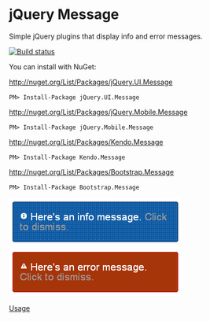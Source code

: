 # jQuery Message

Simple jQuery plugins that display info and error messages.

[![Build status](https://ci.appveyor.com/api/projects/status/0tq5x9vo4iffajsr?svg=true)](https://ci.appveyor.com/project/jrummell/jquery-message)

You can install with NuGet:

http://nuget.org/List/Packages/jQuery.UI.Message

    PM> Install-Package jQuery.UI.Message

http://nuget.org/List/Packages/jQuery.Mobile.Message

    PM> Install-Package jQuery.Mobile.Message

http://nuget.org/List/Packages/Kendo.Message

    PM> Install-Package Kendo.Message

http://nuget.org/List/Packages/Bootstrap.Message

    PM> Install-Package Bootstrap.Message

![](https://raw.githubusercontent.com/jrummell/jquery-message/master/demo/screen.png)

[Usage](https://github.com/jrummell/jquery-message/wiki)
